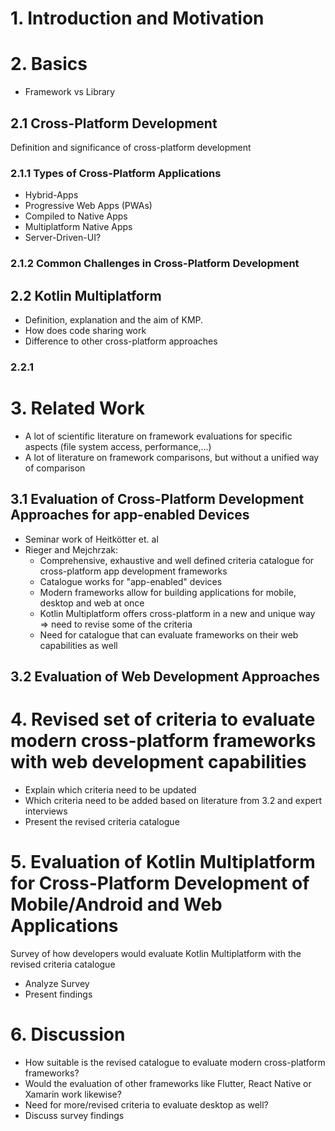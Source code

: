 # 1. Introduction and Motivation

# 2. Basics
- Framework vs Library

## 2.1 Cross-Platform Development
Definition and significance of cross-platform development

### 2.1.1 Types of Cross-Platform Applications
- Hybrid-Apps
- Progressive Web Apps (PWAs)
- Compiled to Native Apps
- Multiplatform Native Apps
- Server-Driven-UI?

### 2.1.2 Common Challenges in Cross-Platform Development

## 2.2 Kotlin Multiplatform
- Definition, explanation and the aim of KMP.
- How does code sharing work
- Difference to other cross-platform approaches

### 2.2.1 

# 3. Related Work
- A lot of scientific literature on framework evaluations for specific aspects (file system access, performance,...)
- A lot of literature on framework comparisons, but without a unified way of comparison

## 3.1 Evaluation of Cross-Platform Development Approaches for app-enabled Devices
- Seminar work of Heitkötter et. al
- Rieger and Mejchrzak:
  - Comprehensive, exhaustive and well defined criteria catalogue for cross-platform app development frameworks
  - Catalogue works for "app-enabled" devices
  - Modern frameworks allow for building applications for mobile, desktop and web at once
  - Kotlin Multiplatform offers cross-platform in a new and unique way => need to revise some of the criteria
  - Need for catalogue that can evaluate frameworks on their web capabilities as well

## 3.2 Evaluation of Web Development Approaches

# 4. Revised set of criteria to evaluate modern cross-platform frameworks with web development capabilities
- Explain which criteria need to be updated
- Which criteria need to be added based on literature from 3.2 and expert interviews
- Present the revised criteria catalogue

# 5. Evaluation of Kotlin Multiplatform for Cross-Platform Development of Mobile/Android and Web Applications
Survey of how developers would evaluate Kotlin Multiplatform with the revised criteria catalogue
- Analyze Survey
- Present findings

# 6. Discussion 
- How suitable is the revised catalogue to evaluate modern cross-platform frameworks?
- Would the evaluation of other frameworks like Flutter, React Native or Xamarin work likewise?
- Need for more/revised criteria to evaluate desktop as well?
- Discuss survey findings
